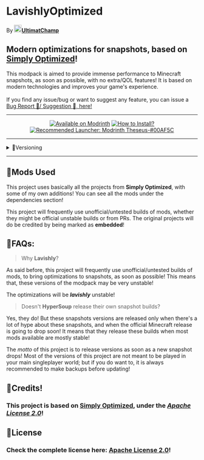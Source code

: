 <h1>LavishlyOptimized</h1>
By<b> <a href="https://modrinth.com/user/UltimatChamp"><img src="https://cdn-raw.modrinth.com/user/JRIVBRCT/4a1d0a6d70192b113d173d67a1a28b805a6a87ec.jpeg" width="20">UltimatChamp</b></a></center>

<br>

## Modern optimizations for snapshots, based on <b><a href="https://modrinth.com/modpack/sop">Simply Optimized</a></b>!

This modpack is aimed to provide immense performance to Minecraft snapshots, as soon as possible, with no extra/QOL features! It is based on modern technologies and improves your game's experience.<br><br>If you find any issue/bug or want to suggest any feature, you can issue a <a href="https://github.com/UltimatChamp/lavishly-optimized/issues">Bug Report 🐞/ Suggestion 🤝, here!</a>

<hr>

<center>

[<img alt="Available on Modrinth" src="https://img.shields.io/badge/AVAILABLE ON-MODRINTH-%2300AF5C?style=for-the-badge&logo=modrinth">](https://modrinth.com/modpack/lavishly-optimized) [<img alt="How to Install?" src="https://img.shields.io/badge/📥-HOW%20TO%20INSTALL-blue?style=for-the-badge">](https://github.com/UltimatChamp/optimum-fuse/wiki/Installation) [<img alt="Recommended Launcher: Modrinth Theseus-#00AF5C" src="https://img.shields.io/badge/Recommended%20Launcher-Modrinth%20Theseus-%2300AF5C?style=for-the-badge&logo=modrinth&link=https%3A%2F%2Fmodrinth.com%2Fapp">](https://modrinth.com/app)

</center>

<hr>

<details id="versioning">
<summary>🧪Versioning</summary>
  
This project uses **semantic versioning**.

**Format:** <center>`X`.`Y`.`Z`+`<loader>`.`<mc-version>`</center>

**Definitions:**
(a) _Project Version_

1. **`X`:** MAJOR version _<small>(Not likely to change; for a long time!)</small>_
2. **`Y`:** MINOR version _<small>(Will change frequently; For new MC versions/Big updates)</small>_
3. **`Y`:** PATCH version _<small>(Will change very frequently; Small changes/Mod updates/...)</small>_

(b) _Build Metadata_

1. **`<loader>`:** **Value(s):** `fabric` [Don't have any plans for `quilt`, `neo` or `forge`, currently]
2. **`<mc-version>`:** **Examples:** `23w14a`, `23w04a`, `24w03b` and so on...
   
</details>

<hr>

## 🎲Mods Used

This project uses basically all the projects from **Simply Optimized**, with some of my own additions! You can see all the mods under the dependencies section!

This project will frequently use unofficial/untested builds of mods, whether they might be official unstable builds or from PRs. The original projects will do be credited by being marked as **embedded**!

## 🤔FAQs:

> Why **Lavishly**?

As said before, this project will frequently use unofficial/untested builds of mods, to bring optimizations to snapshots, as soon as possible! This means that, these versions of the modpack may be very unstable! 

The optimizations will be ***lavishly*** unstable!

> Doesn't **HyperSoup** release their own snapshot builds?

Yes, they do! But these snapshots versions are released only when there's a lot of hype about these snapshots, and when the official Minecraft release is going to drop soon! It means that they release these builds when most mods available are mostly stable!

The _motto_ of this project is to release versions as soon as a new snapshot drops! Most of the versions of this project are not meant to be played in your main singleplayer world; but if you do want to, it is always recommended to make backups before updating!

## 💎Credits!

<h3>This project is based on <b><a href="https://modrinth.com/modpack/sop">Simply Optimized</a></b>, under the <i><a href="https://www.apache.org/licenses/LICENSE-2.0.txt">Apache License 2.0</a></i>!</h3>

## 📜License
<h3>Check the complete license here: <a href="https://raw.githubusercontent.com/UltimatChamp/lavishly-optimized/main/LICENSE"><b>Apache License 2.0</b></a>!</h3>
